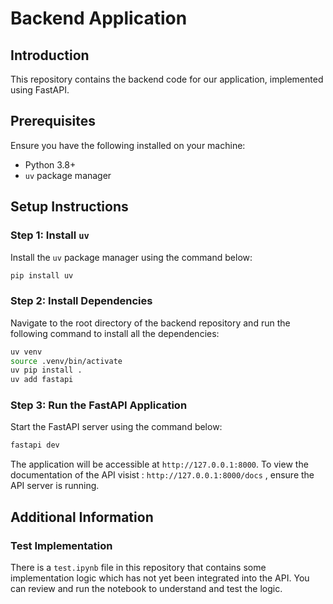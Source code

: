 # Backend Application

## Introduction

This repository contains the backend code for our application, implemented using FastAPI.

## Prerequisites

Ensure you have the following installed on your machine:
- Python 3.8+
- `uv` package manager

## Setup Instructions

### Step 1: Install `uv`

Install the `uv` package manager using the command below:
```sh
pip install uv
```

### Step 2: Install Dependencies

Navigate to the root directory of the backend repository and run the following command to install all the dependencies:
```sh
uv venv
source .venv/bin/activate
uv pip install .
uv add fastapi
```

### Step 3: Run the FastAPI Application

Start the FastAPI server using the command below:
```sh
fastapi dev
```

The application will be accessible at `http://127.0.0.1:8000`.
To view the documentation of the API visist : `http://127.0.0.1:8000/docs` , ensure the API server is running.

## Additional Information

### Test Implementation

There is a `test.ipynb` file in this repository that contains some implementation logic which has not yet been integrated into the API. You can review and run the notebook to understand and test the logic.
